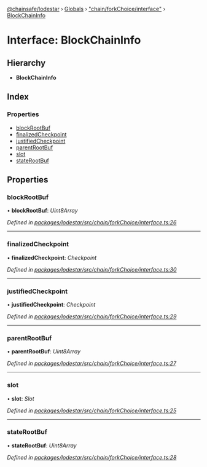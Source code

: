 [@chainsafe/lodestar](../README.md) › [Globals](../globals.md) › ["chain/forkChoice/interface"](../modules/_chain_forkchoice_interface_.md) › [BlockChainInfo](_chain_forkchoice_interface_.blockchaininfo.md)

# Interface: BlockChainInfo

## Hierarchy

* **BlockChainInfo**

## Index

### Properties

* [blockRootBuf](_chain_forkchoice_interface_.blockchaininfo.md#blockrootbuf)
* [finalizedCheckpoint](_chain_forkchoice_interface_.blockchaininfo.md#finalizedcheckpoint)
* [justifiedCheckpoint](_chain_forkchoice_interface_.blockchaininfo.md#justifiedcheckpoint)
* [parentRootBuf](_chain_forkchoice_interface_.blockchaininfo.md#parentrootbuf)
* [slot](_chain_forkchoice_interface_.blockchaininfo.md#slot)
* [stateRootBuf](_chain_forkchoice_interface_.blockchaininfo.md#staterootbuf)

## Properties

###  blockRootBuf

• **blockRootBuf**: *Uint8Array*

*Defined in [packages/lodestar/src/chain/forkChoice/interface.ts:26](https://github.com/ChainSafe/lodestar/blob/393d800/packages/lodestar/src/chain/forkChoice/interface.ts#L26)*

___

###  finalizedCheckpoint

• **finalizedCheckpoint**: *Checkpoint*

*Defined in [packages/lodestar/src/chain/forkChoice/interface.ts:30](https://github.com/ChainSafe/lodestar/blob/393d800/packages/lodestar/src/chain/forkChoice/interface.ts#L30)*

___

###  justifiedCheckpoint

• **justifiedCheckpoint**: *Checkpoint*

*Defined in [packages/lodestar/src/chain/forkChoice/interface.ts:29](https://github.com/ChainSafe/lodestar/blob/393d800/packages/lodestar/src/chain/forkChoice/interface.ts#L29)*

___

###  parentRootBuf

• **parentRootBuf**: *Uint8Array*

*Defined in [packages/lodestar/src/chain/forkChoice/interface.ts:27](https://github.com/ChainSafe/lodestar/blob/393d800/packages/lodestar/src/chain/forkChoice/interface.ts#L27)*

___

###  slot

• **slot**: *Slot*

*Defined in [packages/lodestar/src/chain/forkChoice/interface.ts:25](https://github.com/ChainSafe/lodestar/blob/393d800/packages/lodestar/src/chain/forkChoice/interface.ts#L25)*

___

###  stateRootBuf

• **stateRootBuf**: *Uint8Array*

*Defined in [packages/lodestar/src/chain/forkChoice/interface.ts:28](https://github.com/ChainSafe/lodestar/blob/393d800/packages/lodestar/src/chain/forkChoice/interface.ts#L28)*
